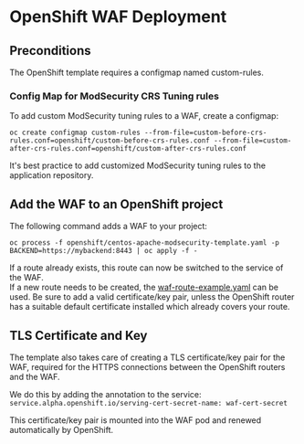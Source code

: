 # OpenShift WAF Deployment

## Preconditions

The OpenShift template requires a configmap named custom-rules.

### Config Map for ModSecurity CRS Tuning rules

To add custom ModSecurity tuning rules to a WAF, create a configmap:

`oc create configmap custom-rules --from-file=custom-before-crs-rules.conf=openshift/custom-before-crs-rules.conf --from-file=custom-after-crs-rules.conf=openshift/custom-after-crs-rules.conf`

It's best practice to add customized ModSecurity tuning rules to the application repository.

## Add the WAF to an OpenShift project

The following command adds a WAF to your project:

`oc process -f openshift/centos-apache-modsecurity-template.yaml -p BACKEND=https://mybackend:8443 | oc apply -f -`

If a route already exists, this route can now be switched to the service of the WAF.  
If a new route needs to be created, the [waf-route-example.yaml](./waf-route-example.yaml) can be used.
Be sure to add a valid certificate/key pair, unless the OpenShift router has a suitable default certificate
installed which already covers your route.

## TLS Certificate and Key

The template also takes care of creating a TLS certificate/key pair for the WAF, required
for the HTTPS connections between the OpenShift routers and the WAF.

We do this by adding the annotation to the service:  
`service.alpha.openshift.io/serving-cert-secret-name: waf-cert-secret`

This certificate/key pair is mounted into the WAF pod and renewed automatically by OpenShift.
